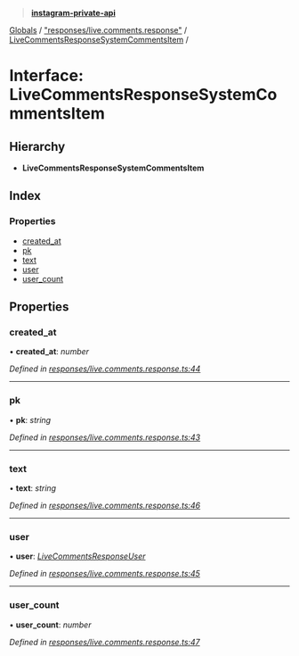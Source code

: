 > **[instagram-private-api](../README.md)**

[Globals](../README.md) / ["responses/live.comments.response"](../modules/_responses_live_comments_response_.md) / [LiveCommentsResponseSystemCommentsItem](_responses_live_comments_response_.livecommentsresponsesystemcommentsitem.md) /

# Interface: LiveCommentsResponseSystemCommentsItem

## Hierarchy

* **LiveCommentsResponseSystemCommentsItem**

## Index

### Properties

* [created_at](_responses_live_comments_response_.livecommentsresponsesystemcommentsitem.md#created_at)
* [pk](_responses_live_comments_response_.livecommentsresponsesystemcommentsitem.md#pk)
* [text](_responses_live_comments_response_.livecommentsresponsesystemcommentsitem.md#text)
* [user](_responses_live_comments_response_.livecommentsresponsesystemcommentsitem.md#user)
* [user_count](_responses_live_comments_response_.livecommentsresponsesystemcommentsitem.md#user_count)

## Properties

###  created_at

• **created_at**: *number*

*Defined in [responses/live.comments.response.ts:44](https://github.com/dilame/instagram-private-api/blob/01eb399/src/responses/live.comments.response.ts#L44)*

___

###  pk

• **pk**: *string*

*Defined in [responses/live.comments.response.ts:43](https://github.com/dilame/instagram-private-api/blob/01eb399/src/responses/live.comments.response.ts#L43)*

___

###  text

• **text**: *string*

*Defined in [responses/live.comments.response.ts:46](https://github.com/dilame/instagram-private-api/blob/01eb399/src/responses/live.comments.response.ts#L46)*

___

###  user

• **user**: *[LiveCommentsResponseUser](_responses_live_comments_response_.livecommentsresponseuser.md)*

*Defined in [responses/live.comments.response.ts:45](https://github.com/dilame/instagram-private-api/blob/01eb399/src/responses/live.comments.response.ts#L45)*

___

###  user_count

• **user_count**: *number*

*Defined in [responses/live.comments.response.ts:47](https://github.com/dilame/instagram-private-api/blob/01eb399/src/responses/live.comments.response.ts#L47)*